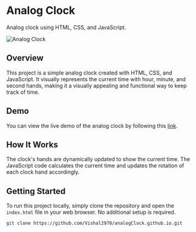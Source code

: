 # Analog Clock

Analog clock using HTML, CSS, and JavaScript.

![Analog Clock](https://github.com/Vishal2970/analogClock.github.io/assets/96405876/065aa89e-f0ea-420f-a8c4-350ed92a033a)

## Overview

This project is a simple analog clock created with HTML, CSS, and JavaScript. It visually represents the current time with hour, minute, and second hands, making it a visually appealing and functional way to keep track of time.

## Demo

You can view the live demo of the analog clock by following this [link](https://vishal2970.github.io/analogClock.github.io/).

## How It Works

The clock's hands are dynamically updated to show the current time. The JavaScript code calculates the current time and updates the rotation of each clock hand accordingly.

## Getting Started

To run this project locally, simply clone the repository and open the `index.html` file in your web browser. No additional setup is required.

```bash
git clone https://github.com/Vishal2970/analogClock.github.io.git
